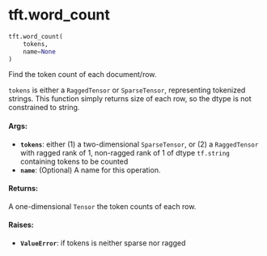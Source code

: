 <div itemscope itemtype="http://developers.google.com/ReferenceObject">
<meta itemprop="name" content="tft.word_count" />
<meta itemprop="path" content="Stable" />
</div>

# tft.word_count

``` python
tft.word_count(
    tokens,
    name=None
)
```

Find the token count of each document/row.

`tokens` is either a `RaggedTensor` or `SparseTensor`, representing tokenized
strings. This function simply returns size of each row, so the dtype is not
constrained to string.

#### Args:

* <b>`tokens`</b>: either
    (1) a two-dimensional `SparseTensor`, or
    (2) a `RaggedTensor` with ragged rank of 1, non-ragged rank of 1
    of dtype `tf.string` containing tokens to be counted
* <b>`name`</b>: (Optional) A name for this operation.


#### Returns:

A one-dimensional `Tensor` the token counts of each row.


#### Raises:

* <b>`ValueError`</b>: if tokens is neither sparse nor ragged